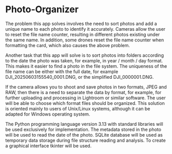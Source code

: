 # Photo-Organizer

The problem this app solves involves the need to sort photos and add a unique name to each photo to identify it accurately.
Cameras allow the user to reset the file name counter, resulting in different photos existing under the same name.
In addition, some drones reset the file name counter when formatting the card, which also causes the above problem.

Another task that this app will solve is to sort photos into folders according to the date the photo was taken, for example, in year / month / day format.
This makes it easier to find a photo in the file system. 
The uniqueness of the file name can be either with the full date, for example DJI_20250603155540_0001.DNG, or the simplified DJI_0000001.DNG.

If the camera allows you to shoot and save photos in two formats, JPEG and RAW, then there is a need to separate the data by format, for example, for further uploading and processing in Lightroom or similar software. The user will be able to choose which format files should be organized.
This solution is oriented mainly to users of Unix/Linux systems, although it can be adapted for Windows operating system.

The Python programming language version 3.13 with standard libraries will be used exclusively for implementation. The metadata stored in the photo will be used to read the date of the photo. SQLite database will be used as temporary data storage during file structure reading and analysis. To create a graphical interface tkinter will be used. 
